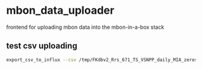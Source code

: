 # mbon_data_uploader
frontend for uploading mbon data into the mbon-in-a-box stack




## test csv uploading
```bash
export_csv_to_influx --csv /tmp/FKdbv2_Rrs_671_TS_VSNPP_daily_MIA_zeros.csv --dbname fwc_coral_disease --measurement demo --field_columns mean,climatology,anomaly --force_insert_even_csv_no_update True --server tylar-pc:8086 --time_column Time
```
